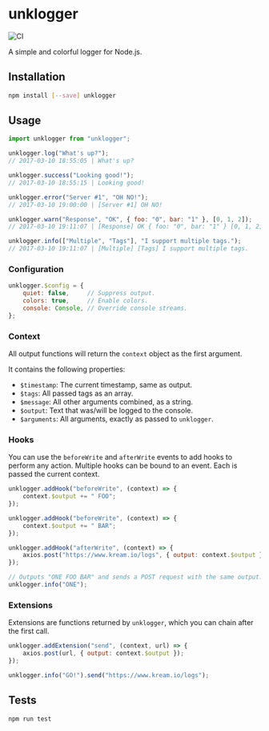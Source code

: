 # unklogger
![CI](https://github.com/KarboniteKream/unklogger/workflows/CI/badge.svg)

A simple and colorful logger for Node.js.

## Installation
```bash
npm install [--save] unklogger
```

## Usage
```javascript
import unklogger from "unklogger";

unklogger.log("What's up?");
// 2017-03-10 18:55:05 | What's up?

unklogger.success("Looking good!");
// 2017-03-10 18:55:15 | Looking good!

unklogger.error("Server #1", "OH NO!");
// 2017-03-10 19:00:00 | [Server #1] OH NO!

unklogger.warn("Response", "OK", { foo: "0", bar: "1" }, [0, 1, 2]);
// 2017-03-10 19:11:07 | [Response] OK { foo: "0", bar: "1" } [0, 1, 2]

unklogger.info(["Multiple", "Tags"], "I support multiple tags.");
// 2017-03-10 19:11:07 | [Multiple] [Tags] I support multiple tags.
```

### Configuration
```javascript
unklogger.$config = {
    quiet: false,     // Suppress output.
    colors: true,     // Enable colors.
    console: Console, // Override console streams.
};
```

### Context
All output functions will return the `context` object as the first argument.

It contains the following properties:
* `$timestamp`: The current timestamp, same as output.
* `$tags`: All passed tags as an array.
* `$message`: All other arguments combined, as a string.
* `$output`: Text that was/will be logged to the console.
* `$arguments`: All arguments, exactly as passed to `unklogger`.

### Hooks
You can use the `beforeWrite` and `afterWrite` events to add hooks to perform any action. Multiple hooks can be bound to an event. Each is passed the current context.

```javascript
unklogger.addHook("beforeWrite", (context) => {
    context.$output += " FOO";
});

unklogger.addHook("beforeWrite", (context) => {
    context.$output += " BAR";
});

unklogger.addHook("afterWrite", (context) => {
    axios.post("https://www.kream.io/logs", { output: context.$output });
});

// Outputs "ONE FOO BAR" and sends a POST request with the same output.
unklogger.info("ONE");
```

### Extensions
Extensions are functions returned by `unklogger`, which you can chain after the first call.

```javascript
unklogger.addExtension("send", (context, url) => {
    axios.post(url, { output: context.$output });
});

unklogger.info("GO!").send("https://www.kream.io/logs");
```

## Tests
```bash
npm run test
```
